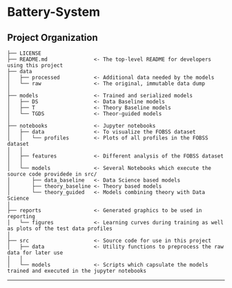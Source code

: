 Battery-System
==============================


Project Organization
------------

    ├── LICENSE
    ├── README.md               <- The top-level README for developers using this project
    ├── data
    │   ├── processed           <- Additional data needed by the models
    │   └── raw                 <- The original, immutable data dump
    │
    ├── models                  <- Trained and serialized models
    │   ├── DS                  <- Data Baseline models
    │   ├── T                   <- Theory Baseline models
    │   └── TGDS                <- Theor-guided models
    │
    ├── notebooks               <- Jupyter notebooks
    │   ├── data                <- To visualize the FOBSS dataset
    │   │   └── profiles        <- Plots of all profiles in the FOBSS dataset
    │   │
    │   ├── features            <- Different analysis of the FOBSS dataset
    │   │
    │   └── models              <- Several Notebooks which execute the source code providede in src/
    │       ├── data_baseline   <- Data Science based models
    │       ├── theory_baseline <- Theory based models
    │       └── theory_guided   <- Models combining theory with Data Science
    │
    ├── reports                 <- Generated graphics to be used in reporting
    │   └── figures             <- Learning curves during training as well as plots of the test data profiles 
    │   
    ├── src                     <- Source code for use in this project
    │   ├── data                <- Utility functions to preprocess the raw data for later use 
    │   │
    │   └── models              <- Scripts which capsulate the models trained and executed in the jupyter notebooks

--------
